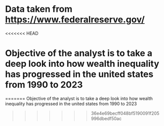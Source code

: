# Data taken from https://www.federalreserve.gov/

<<<<<<< HEAD
# Objective of the analyst is to take a deep look into how wealth inequality has progressed in the united states from 1990 to 2023
=======
Objective of the analyst is to take a deep look into how wealth inequality has progressed in the united states from 1990 to 2023
>>>>>>> 36e4e69becff048bf5190091f205996dbedf50ac
